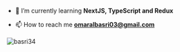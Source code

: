 - 🌱 I’m currently learning **NextJS, TypeScript and Redux**

- 📫 How to reach me **omaralbasri03@gmail.com**

<p align="left">
</p>

<p>&nbsp;<img align="center" src="https://github-readme-stats.vercel.app/api?username=basri34&show_icons=true&locale=en" alt="basri34" /></p>
